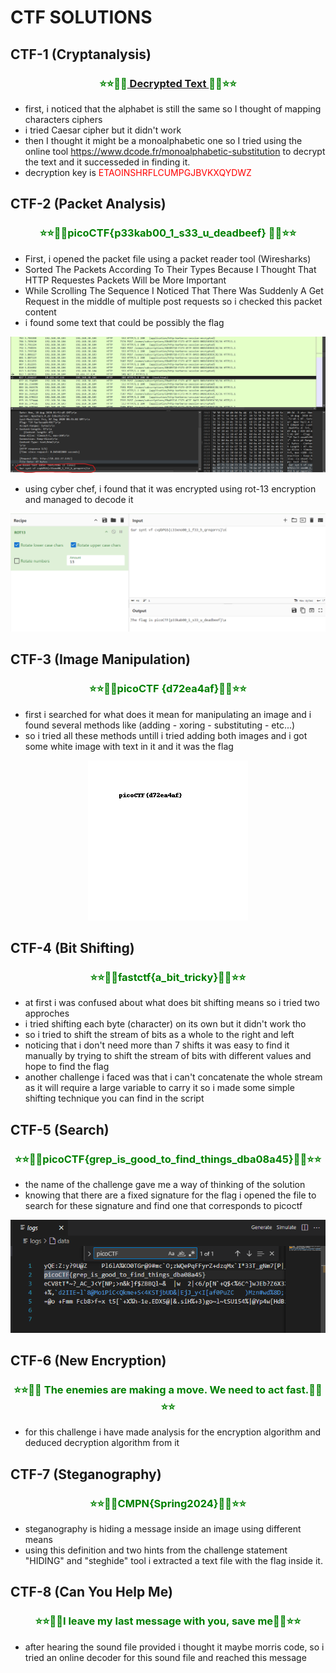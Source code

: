 # CTF SOLUTIONS
## CTF-1 (Cryptanalysis)
### <p style="text-align:center; color: green">⭐⭐🚩🚩[ Decrypted Text ](./images/CRLXAJPHEQTKNFDOVIGBMSYUWZ.txt)🚩🚩⭐⭐
</p>

* first, i noticed that the alphabet is still the same so I thought of mapping characters ciphers
* i tried Caesar cipher but it didn't work 
* then I thought it might be a monoalphabetic one so I tried using the online tool https://www.dcode.fr/monoalphabetic-substitution to decrypt the text and it successeded in finding it.
* decryption key is <p style="color:red; display: inline"> ETAOINSHRFLCUMPGJBVKXQYDWZ </p>






## CTF-2 (Packet Analysis)
### <p style="text-align:center; color:green">⭐⭐🚩🚩picoCTF{p33kab00_1_s33_u_deadbeef} 🚩🚩⭐⭐
</p>

* First, i opened the packet file using a packet reader tool (Wiresharks)
* Sorted The Packets According To Their Types Because I Thought That HTTP Requestes Packets Will be More Important
* While Scrolling The Sequence I Noticed That There Was Suddenly A Get Request in the middle of multiple post requests so i checked this packet content
* i found some text that could be possibly the flag

![Suspicious Text](images/Packet%20Analysis.png)
* using cyber chef, i found that it was encrypted using rot-13 encryption and managed to decode it 

![Flag Found](images/Packet%20Analysis%202.png)

## CTF-3 (Image Manipulation)
### <p style="text-align:center; color: green">⭐⭐🚩🚩picoCTF {d72ea4af}🚩🚩⭐⭐
</p>

* first i searched for what does it mean for manipulating an image and i found several methods like (adding - xoring - substituting - etc...)
* so i tried all these methods untill i tried adding both images and i got some white image with text in it and it was the flag

<div align="center">

<img src="./images/Image Manipulation.png" style="flex:1"> </img>

</div>


## CTF-4 (Bit Shifting)
### <p style="text-align:center; color: green">⭐⭐🚩🚩fastctf{a_bit_tricky}🚩🚩⭐⭐
</p>

* at first i was confused about what does bit shifting means so i tried two approches
* i tried shifting each byte (character) on its own but it didn't work tho
* so i tried to shift the stream of bits as a whole to the right and left 
* noticing that i don't need more than 7 shifts it was easy to find it manually
by trying to shift the stream of bits with different values and hope to find the flag
* another challenge i faced was that i can't concatenate the whole stream as it will require a large variable to carry it so i made some simple shifting technique you can find in the script

## CTF-5 (Search)
### <p style="text-align:center; color: green">⭐⭐🚩🚩picoCTF{grep_is_good_to_find_things_dba08a45}🚩🚩⭐⭐
</p>

* the name of the challenge gave me a way of thinking of the solution
* knowing that there are a fixed signature for the flag i opened the file to search for these signature and find one that corresponds to picoctf

<div align="center">
<img src="./images/Search.png"> </img>
</div>

## CTF-6 (New Encryption)
### <p style="text-align:center; color: green">⭐⭐🚩🚩 The enemies are making a move. We need to act fast.🚩🚩⭐⭐
</p>

* for this challenge i have made analysis for the encryption algorithm and deduced decryption algorithm from it


## CTF-7 (Steganography)
### <p style="text-align:center; color: green">⭐⭐🚩🚩CMPN{Spring2024}🚩🚩⭐⭐
</p>

* steganography is hiding a message inside an image using different means
* using this definition and two hints from the challenge statement "HIDING" and "steghide" tool i extracted a text file with the flag inside it.

## CTF-8 (Can You Help Me)
### <p style="text-align:center; color: green">⭐⭐🚩🚩I leave my last message with you, save me🚩🚩⭐⭐
</p>

* after hearing the sound file provided i thought it maybe morris code, so i tried an online decoder for this sound file and reached this message
